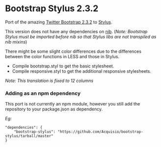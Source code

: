 Bootstrap Stylus 2.3.2
======================

Port of the amazing [Twitter Bootstrap 2.3.2](https://github.com/twitter/bootstrap) to [Stylus](http://learnboost.github.com/stylus/).

This version does not have any dependencies on [nib](https://github.com/visionmedia/nib). (*Note: Bootstrap Stylus must be imported before nib so that Stylus libs are not transpiled as nib mixins*)

There might be some slight color differences due to the differences between the color functions in LESS and those in Stylus.

- Compile bootstrap.styl to get the basic stylesheet.
- Compile responsive.styl to get the additional responsive stylesheets.

_Note: This translation is fixed to 12 columns_

### Adding as an npm dependency

This port is not currently an npm module, however you still add the repository to your package.json as dependency.

*Eg:*

	"dependencies": {
		"bootstrap-stylus": "https://github.com/Acquisio/bootstrap-stylus/tarball/master"
	}

